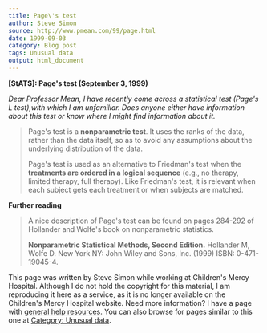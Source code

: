 ```yaml
---
title: Page\'s test
author: Steve Simon
source: http://www.pmean.com/99/page.html
date: 1999-09-03
category: Blog post
tags: Unusual data
output: html_document
---
```

****[StATS]:** Page\'s test (September 3, 1999)**

*Dear Professor Mean, I have recently come across a statistical test
(Page\'s L test),with which I am unfamiliar. Does anyone either have
information about this test or know where I might find information about
it.*

> Page\'s test is a **nonparametric test**. It uses the ranks of the
> data, rather than the data itself, so as to avoid any assumptions
> about the underlying distribution of the data.
>
> Page\'s test is used as an alternative to Friedman\'s test when the
> **treatments are ordered in a logical sequence** (e.g., no therapy,
> limited therapy, full therapy). Like Friedman\'s test, it is relevant
> when each subject gets each treatment or when subjects are matched.

**Further reading**

> A nice description of Page\'s test can be found on pages 284-292 of
> Hollander and Wolfe\'s book on nonparametric statistics.
>
> **Nonparametric Statistical Methods, Second Edition.** Hollander M,
> Wolfe D. New York NY: John Wiley and Sons, Inc. (1999) ISBN:
> 0-471-19045-4.

This page was written by Steve Simon while working at Children\'s Mercy
Hospital. Although I do not hold the copyright for this material, I am
reproducing it here as a service, as it is no longer available on the
Children\'s Mercy Hospital website. Need more information? I have a page
with [general help resources](../GeneralHelp.html). You can also browse
for pages similar to this one at [Category: Unusual
data](../category/UnusualData.html).

 
<!---More--->
 

<!---Do not use
****[StATS]:** Page\'s test (September 3, 1999)**
 
--->

